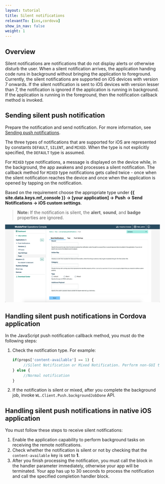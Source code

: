 ```yaml
---
layout: tutorial
title: Silent notifications
relevantTo: [ios,cordova]
show_in_nav: false
weight: 1
---
```

<!-- NLS_CHARSET=UTF-8 -->
## Overview
Silent notifications are notifications that do not display alerts or otherwise disturb the user. When a silent notification arrives, the application handing code runs in background without bringing the application to foreground. Currently, the silent notifications are supported on iOS devices with version 7 onwards. If the silent notification is sent to iOS devices with version lesser than 7, the notification is ignored if the application is running in background. If the application is running in the foreground, then the notification callback method is invoked.

## Sending silent push notification
Prepare the notification and send notification. For more information, see [Sending push notifications](../../sending-notifications).

The three types of notifications that are supported for iOS are represented by constants `DEFAULT`, `SILENT`, and `MIXED`. When the type is not explicitly specified, the `DEFAULT` type is assumed.

For `MIXED` type notifications, a message is displayed on the device while, in the background, the app awakens and processes a silent notification. The callback method for `MIXED` type notifications gets called twice - once when the silent notification reaches the device and once when the application is opened by tapping on the notification.

Based on the requirement choose the appropriate type under **{{ site.data.keys.mf_console }} → [your application] → Push → Send Notifications → iOS custom settings**. 

> **Note:** If the notification is silent, the **alert**, **sound**, and **badge** properties are ignored.

![Setting notification type for iOS silent notifications in the {{ site.data.keys.mf_console }}](notification-type-for-silent-notifications.png)

## Handling silent push notifications in Cordova application
In the JavaScript push notification callback method, you must do the following steps:

1. Check the notification type. For example:

   ```javascript
   if(props['content-available'] == 1) {
        //Silent Notification or Mixed Notification. Perform non-GUI tasks here.
   } else {
        //Normal notification
   }
   ```

2. If the notification is silent or mixed, after you complete the background job, invoke `WL.Client.Push.backgroundJobDone` API.

## Handling silent push notifications in native iOS application
You must follow these steps to receive silent notifications:

1. Enable the application capability to perform background tasks on receiving the remote notifications.
2. Check whether the notification is silent or not by checking that the `content-available` key is set to **1**.
3. After you finish processing the notification, you must call the block in the handler parameter immediately, otherwise  your app will be terminated. Your app has up to 30 seconds to process the notification and call the specified completion handler block.
